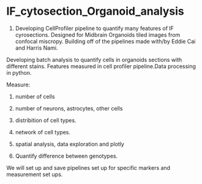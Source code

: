 
# IF_cytosection_Organoid_analysis

1. Developing CellProfiler pipeline to quantify many features of IF cyrosections.  Designed for Midbrain Organoids tiled images from confocal miscropy. Building off of the pipelines made with/by Eddie Cai and Harris Nami.

Developing batch analysis to quantify cells in organoids sections with different stains. Features measured in cell profiler pipeline.Data processing in python.

Measure:
1. number of cells
2. number of neurons, astrocytes, other cells
3. distribition of cell types.
4. network of cell types. 

2. spatial analysis, data exploration and plotly

3. Quantify difference between genotypes.

We will set up and save pipelines set up for specific markers and measurement set ups. 

